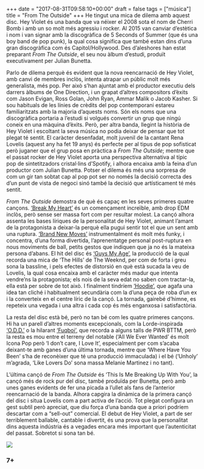 +++
date = "2017-08-31T09:58:10+00:00"
draft = false
tags = ["música"]
title = "From The Outside"
+++
He tingut una mica de dilema amb aquest disc. Hey Violet és una banda que va néixer el 2008 sota el nom de Cherri Bomb i amb un so molt més agressiu i rocker. Al 2015 van canviar d’estètica i nom i van signar amb la discogràfica de 5 Seconds of Summer (que és una boy band de pop punk), la qual cosa significa que també estan dins d’una gran discogràfica com és Capitol/Hollywood. Des d’aleshores han estat preparant *From The Outside*, el seu nou àlbum d’estudi, produït executivament per Julian Bunetta. <!-- more -->

Parlo de dilema perquè és evident que la nova reencarnació de Hey Violet, amb canvi de membres inclòs, intenta atrapar un públic molt més generalista, més pop. Per això s’han ajuntat amb el productor executiu dels darrers àlbums de One Direction, i un grapat d’altres compositors d’èxits com Jason Evigan, Ross Golan, John Ryan, Ammar Malik o Jacob Kasher. Si sou habituals de les línies de crèdits del pop contemporani estareu familiaritzats amb la majoria d’aquests noms. Són els noms que una discogràfica portaria a l’estudi si volgués convertir un grup que ningú coneix en una màquina d’èxits. Però, per altra banda, llegint la història de Hey Violet i escoltant la seva música no podia deixar de pensar que tot plegat té sentit. El caràcter desenfadat, molt juvenil de la cantant Rena Lovelis (aquest any ha fet 19 anys) és perfecte per al tipus de pop sofisticat però juganer que el grup posa en pràctica a *From The Outside*; mentre que el passat rocker de Hey Violet aporta una perspectiva alternativa al típic pop de sintetitzadors cristal·lins d’Spotify, i alhora encaixa amb la feina d’un productor com Julian Bunetta. Potser el dilema és més una sorpresa de com un gir tan sobtat cap al pop pot ser no només la decisió correcta des d’un punt de vista de negoci sinó també la decisió que artísticament té més sentit. 

*From The Outside* demostra de què és capaç en les seves primeres quatre cançons. [‘Break My Heart’](https://www.youtube.com/watch?v=5hzB9qQENGA) és un començament increïble, amb drop EDM inclòs, però sense ser massa fort com per resultar molest. La cançó alhora assenta les bases líriques de la personalitat de Hey Violet, animant l’amant de la protagonista a deixar-la perquè ella pugui sentir tot el que un sent amb una ruptura. [‘Brand New Moves’](https://www.youtube.com/watch?v=tgvLDZ7VCb0) instrumentalment és molt més funky, i concentra, d’una forma divertida, l’aprenentatge personal post-ruptura en nous moviments de ball, petits gestos que indiquen que ja no és la mateixa persona d’abans. El hit del disc és [‘Guys My Age’](https://www.youtube.com/watch?v=3LzWUAkpNrQ), la producció de la qual recorda una mica de ‘The Hills’ de The Weeknd, per com de forta i greu sona la bassline, i pels efectes de distorsió en què està sucada la veu de Lovelis, la qual cosa encaixa amb el caràcter més madur que intenta vendre’ns la protagonista; els nois de la seva edat no saben com tractar-la, ella està per sobre de tot això. I finalment tindríem [‘Hoodie’](https://www.youtube.com/watch?v=GNtIvGrqAZE), que agafa una idea tan cliché i habitualment secundària com la d’una peça de roba d’un ex i la converteix en el centre líric de la cançó. La tornada, gairebé d’himne, es repeteix una vegada i una altra i cada cop és més enganxosa i satisfactòria.

La resta del disc està bé, però no tan bé com les quatre primeres cançons. Hi ha un parell d’altres moments excepcionals, com la Lorde-inspirada [‘O.D.D.’](https://www.youtube.com/watch?v=nR13ynLCvs4) o la hilarant [‘Fuqboi’](https://www.youtube.com/watch?v=ipVJwQf1jNA), que recorda a alguns talls de PWR BTTM, però la resta es mou entre el terreny del notable (‘All We Ever Wanted’ és molt Icona Pop però ‘I don’t care, I Love It’, especialment per com s’acaba deixant-te amb ganes d’una última tornada, mentre que ‘Where Have You Been’ s’ha de reconèixer que té una producció immaculada) i el bé (‘Unholy’ m’agrada, ‘Like Lovers Do’ sona massa Melanie Martinez i no tant).

L’última cançó de *From The Outside* és ‘This Is Me Breaking Up With You’, la cançó més de rock pur del disc, també produïda per Bunetta, però amb unes ganes evidents de fer una picada a l’ullet als fans de l’anterior reencarnació de la banda. Alhora capgira la dinàmica de la primera cançó del disc i situa Lovelis com a part activa de l’acció. Tot plegat configura un gest subtil però apreciat, que diu força d’una banda que a priori podríem descartar com a “sell-out” comercial. El debut de Hey Violet, a part de ser terriblement ballable, cantable i divertit, és una prova que la personalitat dins aquesta indústria és a vegades encara més important que l’autenticitat del passat. Sobretot si sona tan bé.

<img id="splashFade" src="https://68.media.tumblr.com/4402da683e960ae239ca01ef24f13dc9/tumblr_ovjo43sSwm1u00ofno2_1280.jpg">

### 7+